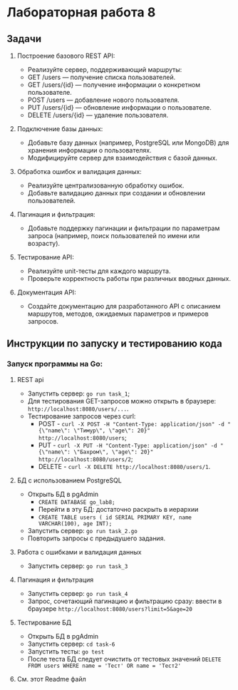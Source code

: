 # Лабораторная работа 8

## Задачи

1. Построение базового REST API:

   - Реализуйте сервер, поддерживающий маршруты:
   - GET /users — получение списка пользователей.
   - GET /users/{id} — получение информации о конкретном пользователе.
   - POST /users — добавление нового пользователя.
   - PUT /users/{id} — обновление информации о пользователе.
   - DELETE /users/{id} — удаление пользователя.

2. Подключение базы данных:

   - Добавьте базу данных (например, PostgreSQL или MongoDB) для хранения информации о пользователях.
   - Модифицируйте сервер для взаимодействия с базой данных.

3. Обработка ошибок и валидация данных:

   - Реализуйте централизованную обработку ошибок.
   - Добавьте валидацию данных при создании и обновлении пользователей.

4. Пагинация и фильтрация:

   - Добавьте поддержку пагинации и фильтрации по параметрам запроса (например, поиск пользователей по имени или возрасту).

5. Тестирование API:

   - Реализуйте unit-тесты для каждого маршрута.
   - Проверьте корректность работы при различных вводных данных.

6. Документация API:
   - Создайте документацию для разработанного API с описанием маршрутов, методов, ожидаемых параметров и примеров запросов.

## Инструкции по запуску и тестированию кода

### Запуск программы на Go:

1. REST api

   - Запустить сервер: `go run task_1`;
   - Для тестирования GET-запросов можно открыть в браузере: `http://localhost:8080/users/...`.
   - Тестирование запросов через curl:
     - POST - `curl -X POST -H "Content-Type: application/json" -d "{\"name\": \"Тимур\", \"age\": 20}" http://localhost:8080/users`;
     - PUT - `curl -X PUT -H "Content-Type: application/json" -d "{\"name\": \"Бахром\", \"age\": 20}" http://localhost:8080/users/2`;
     - DELETE - `curl -X DELETE http://localhost:8080/users/1`.

2. БД с использованием PostgreSQL

   - Открыть БД в pgAdmin
     - `CREATE DATABASE go_lab8;`
     - Перейти в эту БД: достаточно раскрыть в иерархии
     - `CREATE TABLE users ( id SERIAL PRIMARY KEY, name VARCHAR(100), age INT);`
   - Запустить сервер: `go run task_2.go`
   - Повторить запросы с предыдушего задания.

3. Работа с ошибками и валидация данных

   - Запустить сервер: `go run task_3`

4. Пагинация и фильтрация

   - Запустить сервер: `go run task_4`
   - Запрос, сочетающий пагинацию и фильтрацию сразу: ввести в браузере `http://localhost:8080/users?limit=5&age=20`

5. Тестирование БД
   - Открыть БД в pgAdmin
   - Запустить сервер: `cd task-6`
   - Запустить тесты: `go test`
   - После теста БД следует очистить от тестовых значений
     `DELETE FROM users WHERE name = 'Тест' OR name = 'Тест2'`
6. См. этот Readme файл
